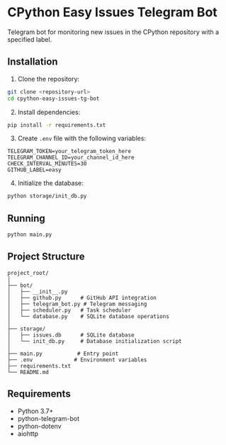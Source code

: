 # CPython Easy Issues Telegram Bot

Telegram bot for monitoring new issues in the CPython repository with a specified label.

## Installation

1. Clone the repository:
```bash
git clone <repository-url>
cd cpython-easy-issues-tg-bot
```

2. Install dependencies:
```bash
pip install -r requirements.txt
```

3. Create `.env` file with the following variables:
```
TELEGRAM_TOKEN=your_telegram_token_here
TELEGRAM_CHANNEL_ID=your_channel_id_here
CHECK_INTERVAL_MINUTES=30
GITHUB_LABEL=easy
```

4. Initialize the database:
```bash
python storage/init_db.py
```

## Running

```bash
python main.py
```

## Project Structure

```
project_root/
│
├── bot/
│   ├── __init__.py
│   ├── github.py      # GitHub API integration
│   ├── telegram_bot.py # Telegram messaging
│   ├── scheduler.py   # Task scheduler
│   └── database.py    # SQLite database operations
│
├── storage/
│   ├── issues.db      # SQLite database
│   └── init_db.py     # Database initialization script
│
├── main.py           # Entry point
├── .env             # Environment variables
├── requirements.txt
└── README.md
```

## Requirements

- Python 3.7+
- python-telegram-bot
- python-dotenv
- aiohttp 